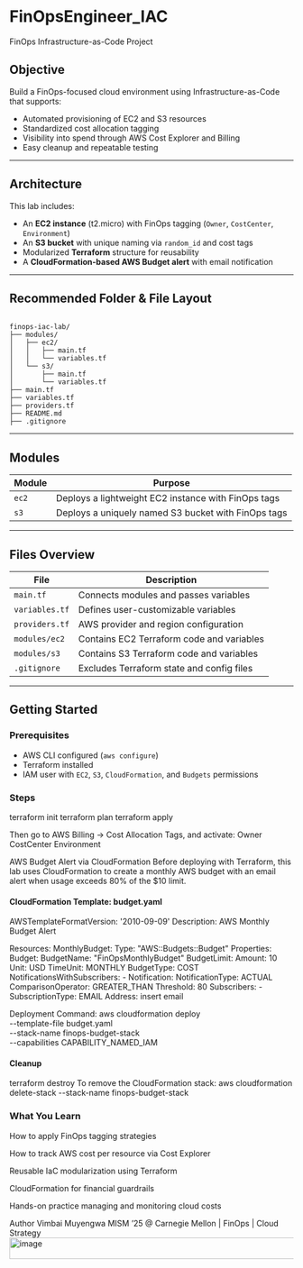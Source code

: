# FinOpsEngineer_IAC
FinOps Infrastructure-as-Code Project 

## Objective

Build a FinOps-focused cloud environment using Infrastructure-as-Code that supports:

- Automated provisioning of EC2 and S3 resources
- Standardized cost allocation tagging
- Visibility into spend through AWS Cost Explorer and Billing
- Easy cleanup and repeatable testing

---

## Architecture

This lab includes:

- An **EC2 instance** (t2.micro) with FinOps tagging (`Owner`, `CostCenter`, `Environment`)
- An **S3 bucket** with unique naming via `random_id` and cost tags
- Modularized **Terraform** structure for reusability
- A **CloudFormation-based AWS Budget alert** with email notification

---

## Recommended Folder & File Layout

<pre><code>
finops-iac-lab/
├── modules/
│   ├── ec2/
│   │   ├── main.tf
│   │   └── variables.tf
│   └── s3/
│       ├── main.tf
│       └── variables.tf
├── main.tf
├── variables.tf
├── providers.tf
├── README.md
├── .gitignore
</code></pre>

---

## Modules

| Module | Purpose |
|--------|---------|
| `ec2`  | Deploys a lightweight EC2 instance with FinOps tags |
| `s3`   | Deploys a uniquely named S3 bucket with FinOps tags |

---

## Files Overview

| File              | Description                                 |
|-------------------|---------------------------------------------|
| `main.tf`         | Connects modules and passes variables       |
| `variables.tf`    | Defines user-customizable variables         |
| `providers.tf`    | AWS provider and region configuration       |
| `modules/ec2`     | Contains EC2 Terraform code and variables   |
| `modules/s3`      | Contains S3 Terraform code and variables    |
| `.gitignore`      | Excludes Terraform state and config files   |

---

## Getting Started

### Prerequisites

- AWS CLI configured (`aws configure`)
- Terraform installed
- IAM user with `EC2`, `S3`, `CloudFormation`, and `Budgets` permissions

### Steps

terraform init
terraform plan
terraform apply

Then go to AWS Billing → Cost Allocation Tags, and activate:
Owner
CostCenter
Environment

AWS Budget Alert via CloudFormation
Before deploying with Terraform, this lab uses CloudFormation to create a monthly AWS budget with an email alert when usage exceeds 80% of the $10 limit.

#### CloudFormation Template: budget.yaml

AWSTemplateFormatVersion: '2010-09-09'
Description: AWS Monthly Budget Alert

Resources:
  MonthlyBudget:
    Type: "AWS::Budgets::Budget"
    Properties:
      Budget:
        BudgetName: "FinOpsMonthlyBudget"
        BudgetLimit:
          Amount: 10
          Unit: USD
        TimeUnit: MONTHLY
        BudgetType: COST
      NotificationsWithSubscribers:
        - Notification:
            NotificationType: ACTUAL
            ComparisonOperator: GREATER_THAN
            Threshold: 80
          Subscribers:
            - SubscriptionType: EMAIL
              Address: insert email 

Deployment Command:
aws cloudformation deploy \
  --template-file budget.yaml \
  --stack-name finops-budget-stack \
  --capabilities CAPABILITY_NAMED_IAM

#### Cleanup

terraform destroy
To remove the CloudFormation stack:
aws cloudformation delete-stack --stack-name finops-budget-stack

### What You Learn

How to apply FinOps tagging strategies

How to track AWS cost per resource via Cost Explorer

Reusable IaC modularization using Terraform

CloudFormation for financial guardrails

Hands-on practice managing and monitoring cloud costs


Author
Vimbai Muyengwa
MISM ’25 @ Carnegie Mellon | FinOps | Cloud Strategy<img width="786" height="38" alt="image" src="https://github.com/user-attachments/assets/731ea7af-c128-47f3-b70f-3616375f5e31" />
